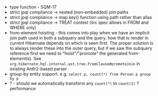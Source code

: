 * type function - SQM-17
* strict jpql compliance -> nested (non-embedded) join paths
* strict jpql compliance -> map key() function using path rather than alias
* strict jpql compliance -> TREAT context (iirc spec allows in FROM and WHERE only)
* from-element hoisting - this comes into play when we have an implicit join path used in both a subquery and the query.
    how that is render in current Hibernate depends on which is seen first.  The proper solution is to always render these 
    into the outer query, but if we saw the subquery reference first we need to "hoist"/"promote" the generated from-element(s).
    See `org.hibernate.hql.internal.ast.tree.FromClause#promoteJoin` in existing Antlr2-based parser
* group-by entity support.  e.g. `select p, count(*) from Person p group by p`
* ? - should we automatically transform any `count(*)` to `count(1)` ?
 	performance